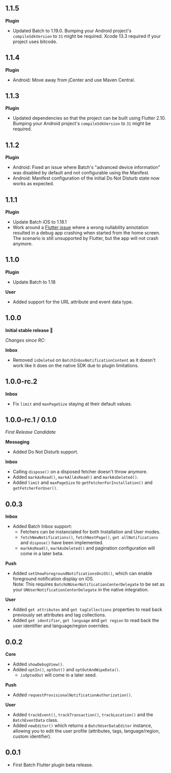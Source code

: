 ## 1.1.5

**Plugin**

* Updated Batch to 1.19.0.
  Bumping your Android project's `compileSdkVersion` to `31` might be required.
  Xcode 13.3 required if your project uses bitcode.

## 1.1.4

**Plugin**

* Android: Move away from jCenter and use Maven Central.

## 1.1.3

**Plugin**

* Updated dependencies so that the project can be built using Flutter 2.10.  
  Bumping your Android project's `compileSdkVersion` to `31` might be required.

## 1.1.2

**Plugin**

* Android: Fixed an issue where Batch's "advanced device information" was disabled by default and not configurable using the Manifest.
* Android: Manifest configuration of the initial Do Not Disturb state now works as expected.

## 1.1.1

**Plugin**

* Update Batch iOS to 1.18.1
* Work around a [Flutter issue](https://github.com/flutter/flutter/issues/67624#issuecomment-801971172) where a wrong nullability annotation resulted in a debug app crashing when started from the home screen.
  The scenario is still unsupported by Flutter, but the app will not crash anymore.

## 1.1.0

**Plugin**

* Update Batch to 1.18

**User**

* Added support for the URL attribute and event data type.

## 1.0.0

**Initial stable release 🎉**

_Changes since RC:_ 

**Inbox**

* Removed `isDeleted` on `BatchInboxNotificationContent` as it doesn't work like it does on the native SDK due to plugin limitations.

## 1.0.0-rc.2

**Inbox**

* Fix `limit` and `maxPageSize` staying at their default values.

## 1.0.0-rc.1 / 0.1.0

_First Release Candidate_

**Messaging**

* Added Do Not Disturb support.

**Inbox**

* Calling `dispose()` on a disposed fetcher doesn't throw anymore.
* Added `markAsRead()`, `markAllAsRead()` and `markAsDeleted()`.
* Added `limit` and `maxPageSize` to `getFetcherForInstallation()` and `getFetcherForUser()`.

## 0.0.3

**Inbox**

* Added Batch Inbox support:  
  - Fetchers can be instanciated for both Installation and User modes.
  - `fetchNewNotifications()`, `fetchNextPage()`, `get allNotifications` and `dispose()` have been implemented.
  - `markAsRead()`, `markAsDeleted()` and pagination configuration will come in a later beta.

**Push**

* Added `setShowForegroundNotificationsOniOS()`, which can enable foreground notification display on iOS.  
  Note: This requires `BatchUNUserNotificationCenterDelegate` to be set as your `UNUserNotificationCenterDelegate` in the native integration.

**User**

* Added `get attributes` and `get tagCollections` properties to read back previously set attributes and tag collections.
* Added `get identifier`, `get language` and `get region` to read back the user identifier and language/region overrides.

## 0.0.2

**Core**

* Added `showDebugView()`.
* Added `optIn()`, `optOut()` and `optOutAndWipeData()`.
  - `isOptedOut` will come in a later seed.

**Push**

* Added `requestProvisionalNotificationAuthorization()`.

**User**

* Added `trackEvent()`, `trackTransaction()`, `trackLocation()` and the `BatchEventData` class.
* Added `newEditor()` which returns a `BatchUserDataEditor` instance, allowing you to edit the user profile (attributes, tags, language/region, custom identifier).

## 0.0.1

* First Batch Flutter plugin beta release.
